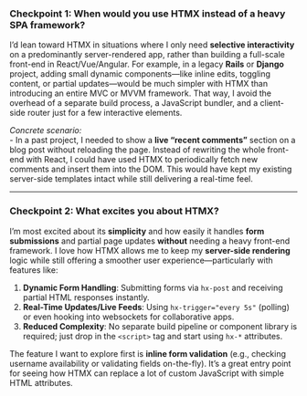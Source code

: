 ### **Checkpoint 1: When would you use HTMX instead of a heavy SPA framework?**  
I’d lean toward HTMX in situations where I only need **selective interactivity** on a predominantly server-rendered app, rather than building a full-scale front-end in React/Vue/Angular. For example, in a legacy **Rails** or **Django** project, adding small dynamic components—like inline edits, toggling content, or partial updates—would be much simpler with HTMX than introducing an entire MVC or MVVM framework. That way, I avoid the overhead of a separate build process, a JavaScript bundler, and a client-side router just for a few interactive elements.

*Concrete scenario:*  
\- In a past project, I needed to show a **live “recent comments”** section on a blog post without reloading the page. Instead of rewriting the whole front-end with React, I could have used HTMX to periodically fetch new comments and insert them into the DOM. This would have kept my existing server-side templates intact while still delivering a real-time feel.

---

### **Checkpoint 2: What excites you about HTMX?**  
I’m most excited about its **simplicity** and how easily it handles **form submissions** and partial page updates **without** needing a heavy front-end framework. I love how HTMX allows me to keep my **server-side rendering** logic while still offering a smoother user experience—particularly with features like:

1. **Dynamic Form Handling**: Submitting forms via `hx-post` and receiving partial HTML responses instantly.  
2. **Real-Time Updates/Live Feeds**: Using `hx-trigger="every 5s"` (polling) or even hooking into websockets for collaborative apps.  
3. **Reduced Complexity**: No separate build pipeline or component library is required; just drop in the `<script>` tag and start using `hx-*` attributes.

The feature I want to explore first is **inline form validation** (e.g., checking username availability or validating fields on-the-fly). It’s a great entry point for seeing how HTMX can replace a lot of custom JavaScript with simple HTML attributes.